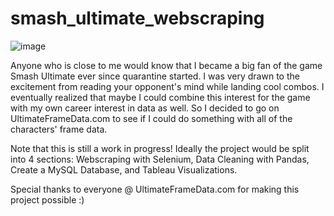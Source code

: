 # smash_ultimate_webscraping

![image](https://user-images.githubusercontent.com/57446617/118132493-c03fb400-b3cd-11eb-9406-80aaf75a39c5.png)


Anyone who is close to me would know that I became a big fan of the game Smash Ultimate ever since quarantine started. I was very drawn to the excitement from reading your opponent's mind while landing cool combos. I eventually realized that maybe I could combine this interest for the game with my own career interest in data as well. So I decided to go on UltimateFrameData.com to see if I could do something with all of the characters' frame data.

Note that this is still a work in progress! Ideally the project would be split into 4 sections: Webscraping with Selenium, Data Cleaning with Pandas, Create a MySQL Database, and Tableau Visualizations.

Special thanks to everyone @ UltimateFrameData.com for making this project possible :)


